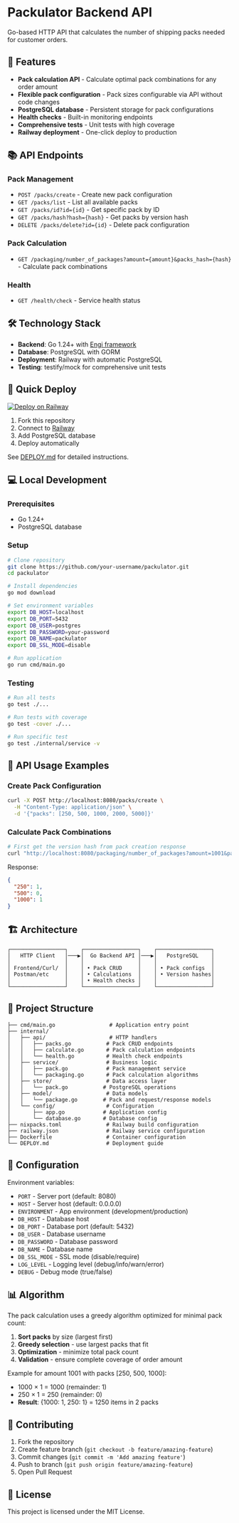 # Packulator Backend API

Go-based HTTP API that calculates the number of shipping packs needed for customer orders.

## 🚀 Features

- **Pack calculation API** - Calculate optimal pack combinations for any order amount
- **Flexible pack configuration** - Pack sizes configurable via API without code changes  
- **PostgreSQL database** - Persistent storage for pack configurations
- **Health checks** - Built-in monitoring endpoints
- **Comprehensive tests** - Unit tests with high coverage
- **Railway deployment** - One-click deploy to production

## 📚 API Endpoints

### Pack Management
- `POST /packs/create` - Create new pack configuration
- `GET /packs/list` - List all available packs
- `GET /packs/id?id={id}` - Get specific pack by ID
- `GET /packs/hash?hash={hash}` - Get packs by version hash
- `DELETE /packs/delete?id={id}` - Delete pack configuration

### Pack Calculation  
- `GET /packaging/number_of_packages?amount={amount}&packs_hash={hash}` - Calculate pack combinations

### Health
- `GET /health/check` - Service health status

## 🛠️ Technology Stack

- **Backend**: Go 1.24+ with [Engi framework](https://github.com/kliuchnikovv/engi)
- **Database**: PostgreSQL with GORM
- **Deployment**: Railway with automatic PostgreSQL
- **Testing**: testify/mock for comprehensive unit tests

## 🚂 Quick Deploy

[![Deploy on Railway](https://railway.app/button.svg)](https://railway.app/template/go-api)

1. Fork this repository
2. Connect to [Railway](https://railway.app)
3. Add PostgreSQL database
4. Deploy automatically

See [DEPLOY.md](DEPLOY.md) for detailed instructions.

## 💻 Local Development

### Prerequisites
- Go 1.24+
- PostgreSQL database

### Setup
```bash
# Clone repository
git clone https://github.com/your-username/packulator.git
cd packulator

# Install dependencies
go mod download

# Set environment variables
export DB_HOST=localhost
export DB_PORT=5432
export DB_USER=postgres
export DB_PASSWORD=your-password
export DB_NAME=packulator
export DB_SSL_MODE=disable

# Run application
go run cmd/main.go
```

### Testing
```bash
# Run all tests
go test ./...

# Run tests with coverage
go test -cover ./...

# Run specific test
go test ./internal/service -v
```

## 📖 API Usage Examples

### Create Pack Configuration
```bash
curl -X POST http://localhost:8080/packs/create \
  -H "Content-Type: application/json" \
  -d '{"packs": [250, 500, 1000, 2000, 5000]}'
```

### Calculate Pack Combinations
```bash
# First get the version hash from pack creation response
curl "http://localhost:8080/packaging/number_of_packages?amount=1001&packs_hash=abc123def456"
```

Response:
```json
{
  "250": 1,
  "500": 0, 
  "1000": 1
}
```

## 🏗️ Architecture

```
┌─────────────────┐    ┌─────────────────┐    ┌─────────────────┐
│   HTTP Client   │───▶│  Go Backend API │───▶│   PostgreSQL    │
│                 │    │                 │    │                 │
│ Frontend/Curl/  │    │ • Pack CRUD     │    │ • Pack configs  │
│ Postman/etc     │    │ • Calculations  │    │ • Version hashes│
│                 │    │ • Health checks │    │                 │
└─────────────────┘    └─────────────────┘    └─────────────────┘
```

## 📁 Project Structure

```
├── cmd/main.go                 # Application entry point
├── internal/
│   ├── api/                    # HTTP handlers
│   │   ├── packs.go           # Pack CRUD endpoints  
│   │   ├── calculate.go       # Pack calculation endpoints
│   │   └── health.go          # Health check endpoints
│   ├── service/               # Business logic
│   │   ├── pack.go            # Pack management service
│   │   └── packaging.go       # Pack calculation algorithms
│   ├── store/                 # Data access layer
│   │   └── pack.go           # PostgreSQL operations
│   ├── model/                 # Data models
│   │   └── package.go        # Pack and request/response models
│   └── config/                # Configuration
│       ├── app.go            # Application config
│       └── database.go       # Database config
├── nixpacks.toml              # Railway build configuration  
├── railway.json               # Railway service configuration
├── Dockerfile                 # Container configuration
└── DEPLOY.md                  # Deployment guide
```

## 🔧 Configuration

Environment variables:
- `PORT` - Server port (default: 8080)  
- `HOST` - Server host (default: 0.0.0.0)
- `ENVIRONMENT` - App environment (development/production)
- `DB_HOST` - Database host
- `DB_PORT` - Database port (default: 5432)
- `DB_USER` - Database username
- `DB_PASSWORD` - Database password
- `DB_NAME` - Database name
- `DB_SSL_MODE` - SSL mode (disable/require)
- `LOG_LEVEL` - Logging level (debug/info/warn/error)
- `DEBUG` - Debug mode (true/false)

## 📊 Algorithm

The pack calculation uses a greedy algorithm optimized for minimal pack count:

1. **Sort packs** by size (largest first)
2. **Greedy selection** - use largest packs that fit
3. **Optimization** - minimize total pack count
4. **Validation** - ensure complete coverage of order amount

Example for amount 1001 with packs [250, 500, 1000]:
- 1000 × 1 = 1000 (remainder: 1)  
- 250 × 1 = 250 (remainder: 0)
- **Result**: {1000: 1, 250: 1} = 1250 items in 2 packs

## 🤝 Contributing

1. Fork the repository
2. Create feature branch (`git checkout -b feature/amazing-feature`)
3. Commit changes (`git commit -m 'Add amazing feature'`)
4. Push to branch (`git push origin feature/amazing-feature`)
5. Open Pull Request

## 📄 License

This project is licensed under the MIT License.
